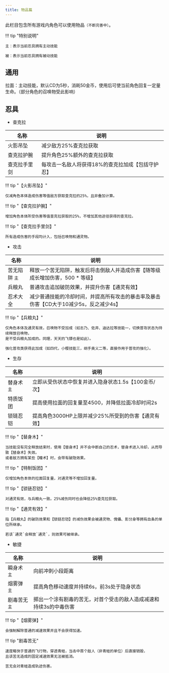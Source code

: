 ```yaml
---
title: 物品篇
---
```


此栏目包含所有游戏内角色可以使用物品`（不断完善中）`。

!!! tip "特别说明"

    主：表示当前忍具拥有主动技能

    被：表示当前忍具拥有被动技能


## 通用

拉面：主动技能，默认CD为5秒，消耗50金币，使用后可使当前角色回复一定量生命。（部分角色的召唤物受此影响）

## 忍具

* 查克拉

| 名称         | 说明                                              |
| ------------ | ------------------------------------------------- |
| 火影吊坠     | 减少敌方25%查克拉获取                             |
| 查克拉护腕   | 提升角色25%额外的查克拉获取                       |
| 查克拉手里剑 | 每攻击一名敌人将获得18%的查克拉加成【包括守护忍】 |

!!! tip "【火影吊坠】"

    仅减角色本体造成伤害等值敌方获取查克拉的25%，且非叠加计算。

!!! tip "【查克拉护腕】"

    增加角色本体所受伤害等值查克拉获取的25%，不增加其他途径获得的查克拉。

!!! tip "【查克拉手里剑】"

    所有造成伤害的手段均计入，包括召唤物和通灵物。

* 攻击

| 名称          | 说明                                                                                   |
| ------------- | -------------------------------------------------------------------------------------- |
| 苦无陷阱 `主` | 释放一个苦无陷阱，触发后将击倒敌人并造成伤害【随等级成长增加伤害，500 * 等级】         |
| 兵粮丸        | 普通攻击追加破防效果，并提升伤害【通灵有效】                                           |
| 忍术大全      | 减少普通技能的冷却时间，并提高所有攻击的暴击率及暴击伤害【CD大于10减少5s，反之减少4s】 |

!!! tip "【兵粮丸】"

    仅角色本体及通灵有效，召唤物不受加成（如志乃、佐井、迪达拉等技能一，切换普攻状态为持续释放召唤物，
    是不受兵粮丸加成的。同理，天天的飞镖也是如此）。

    强化普攻类获得此加成（如四代，小樱技能三，纲手奥义二等，直接作用于普攻的强化）。

* 生存

| 名称        | 说明                                                 |
| ----------- | ---------------------------------------------------- |
| 替身术 `主` | 立即从受伤状态中恢复并进入隐身状态1.5s【100金币/次】 |
| 特质饭团    | 提高使用拉面的回复量至4500，并降低拉面冷却时间2s     |
| 锁链忍铠    | 提高角色3000HP上限并减少25%所受到的伤害【通灵有效】  |

!!! tip "【替身木】"

    当技能没有完全释放结束时，使用【替身术】并不会中断自己的忍术，替身术进入冷却，从而导致【替身术】失效。
    或者敌方拥有某些【瞳术】时，会带有破隐效果。

!!! tip "【特制饭团】"

    仅增加角色本体的拉面回复量，对通灵等不增加回复量。

!!! tip "【锁链忍铠】"

    对通灵有效，与兵粮丸一致。25%减伤同时也会降低25%查克拉获取。

!!! tip "【通灵有效】"

    指【兵粮丸】的破防效果和【锁链忍铠】的减伤效果会被通灵物、傀儡、影分身等拥有血条的单位所继承。

    若该`通灵`会释放`通灵`，则效果可被继承。

* 敏捷

| 名称          | 说明                                                               |
| ------------- | ------------------------------------------------------------------ |
| 瞬身术 `主`   | 向前冲刺小段距离                                                   |
| 烟雾弹 `主`   | 提高角色移动速度并持续6s，前3s处于隐身状态                         |
| 剧毒苦无 `主` | 掷出一个涂有剧毒的苦无，对首个受击的敌人造成减速和持续3s的中毒伤害 |

!!! tip "【烟雾弹】"

    会强制解除普通的减速效果并且不会获得加速。

!!! tip "剧毒苦无"

    速度略快于普通的飞行物，穿透青蛙，当击中首个敌人（非青蛙的单位）后直接销毁，
    且该苦无造成的固定减速效果无法被抵消。

    苦无会对青蛙造成轨迹伤害。
